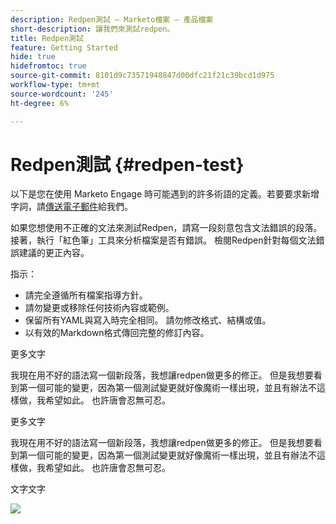 ```yaml
---
description: Redpen測試 — Marketo檔案 — 產品檔案
short-description: 讓我們來測試redpen。
title: Redpen測試
feature: Getting Started
hide: true
hidefromtoc: true
source-git-commit: 8101d9c73571948847d00dfc21f21c39bcd1d975
workflow-type: tm+mt
source-wordcount: '245'
ht-degree: 6%

---
```


# Redpen測試 {#redpen-test}

以下是您在使用 Marketo Engage 時可能遇到的許多術語的定義。若要要求新增字詞，請[傳送電子郵件](mailto:GRP-Marketo-articlefeedback@adobe.com)給我們。

如果您想使用不正確的文法來測試Redpen，請寫一段刻意包含文法錯誤的段落。 接著，執行「紅色筆」工具來分析檔案是否有錯誤。 檢閱Redpen針對每個文法錯誤建議的更正內容。

指示：

* 請完全遵循所有檔案指導方針。
* 請勿變更或移除任何技術內容或範例。
* 保留所有YAML與寫入時完全相同。 請勿修改格式、結構或值。
* 以有效的Markdown格式傳回完整的修訂內容。

更多文字

我現在用不好的語法寫一個新段落，我想讓redpen做更多的修正。 但是我想要看到第一個可能的變更，因為第一個測試變更就好像魔術一樣出現，並且有辦法不這樣做，我希望如此。 也許唐會忍無可忍。

更多文字

我現在用不好的語法寫一個新段落，我想讓redpen做更多的修正。 但是我想要看到第一個可能的變更，因為第一個測試變更就好像魔術一樣出現，並且有辦法不這樣做，我希望如此。 也許唐會忍無可忍。

文字文字

![](assets/models-and-insights-1.png)
